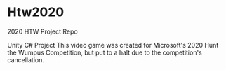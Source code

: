# Htw2020
2020 HTW Project Repo

Unity C# Project
This video game was created for Microsoft's 2020 Hunt the Wumpus Competition, but put to a halt due to the competition's cancellation.
